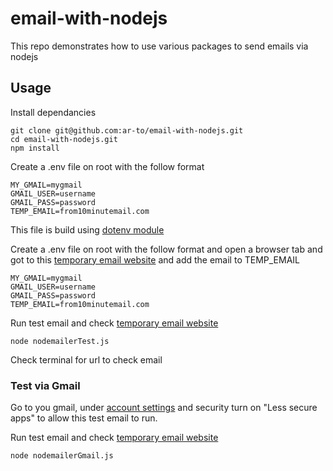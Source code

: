 # email-with-nodejs
This repo demonstrates how to use various packages to send emails via nodejs

## Usage

Install dependancies

```
git clone git@github.com:ar-to/email-with-nodejs.git
cd email-with-nodejs.git
npm install
```

Create a .env file on root with the follow format

```
MY_GMAIL=mygmail
GMAIL_USER=username
GMAIL_PASS=password
TEMP_EMAIL=from10minutemail.com
```
This file is build using [dotenv module](https://www.npmjs.com/package/dotenv)

Create a .env file on root with the follow format and open a browser tab and got to this [temporary email website](https://10minutemail.com/) and add the email to TEMP_EMAIL

```
MY_GMAIL=mygmail
GMAIL_USER=username
GMAIL_PASS=password
TEMP_EMAIL=from10minutemail.com
```

Run test email and check [temporary email website](https://10minutemail.com/)

```
node nodemailerTest.js
```

Check terminal for url to check email

### Test via Gmail

Go to you gmail, under [account settings](https://support.google.com/mail/answer/7126229?visit_id=1-636452446836907712-1778859109&rd=2#cantsignin) and security turn on "Less secure apps" to allow this test email to run.

Run test email and check [temporary email website](https://10minutemail.com/)

```
node nodemailerGmail.js
```